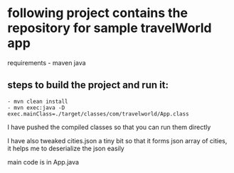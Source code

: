 # following project contains the repository for sample travelWorld app


requirements - 
maven
java

## steps to build the project and run it:
```
- mvn clean install
- mvn exec:java -D exec.mainClass=./target/classes/com/travelworld/App.class
```
I have pushed the compiled classes so that you can run them directly

I have also tweaked cities.json a tiny bit so that it forms json array of cities, it helps me to deserialize the json easily

main code is in App.java

